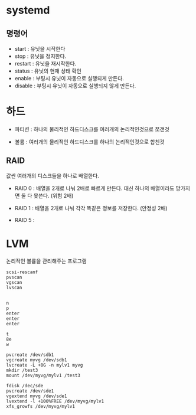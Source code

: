 # systemd
## 명령어
- start :  유닛을 시작한다
- stop : 유닛을 정지한다.
- restart : 유닛을 재시작한다.
- status : 유닛의 현재 상태 확인
- enable : 부팅시 유닛이 자동으로 실행되게 만든다.
- disable : 부팅시 유닛이 자동으로 실행되지 않게 만든다.


# 하드
- 파티션 : 하나의 물리적인 하드디스크를 여러개의 논리적인것으로 쪼갠것

- 볼륨 : 여러개의 물리적인 하드디스크를 하나의 논리적인것으로 합친것

## RAID
값싼 여러개의 디스크들을 하나로 배열한다.

- RAID 0 : 배열을 2개로 나눠 2배로 빠르게 만든다. 대신 하나의 배열이라도 망가지면 둘 다 못쓴다. (위험 2배)

- RAID 1 : 배열을 2개로 나눠 각각 똑같은 정보를 저장한다. (안정성 2배)

- RAID 5 : 

# LVM
논리적인 볼륨을 관리해주는 프로그램
```shell
scsi-rescanf
pvscan
vgscan
lvscan
```

``` shell 

n
p
enter
enter
enter

t
8e
w
```

```shell
pvcreate /dev/sdb1
vgcreate myvg /dev/sdb1
lvcreate -L +8G -n mylv1 myvg
mkdir /test3
mount /dev/myvg/mylv1 /test3

```

```
fdisk /dec/sde
pvcreate /dev/sde1
vgextend myvg /dev/sde1
lvextend -l +100%FREE /dev/myvg/mylv1
xfs_growfs /dev/myvg/mylv1
```
